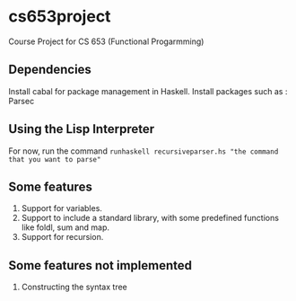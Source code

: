 # cs653project
Course Project for CS 653 (Functional Progarmming)

## Dependencies 
Install cabal for package management in Haskell. 
Install packages such as : Parsec  

## Using the Lisp Interpreter 
For now, run the command ` runhaskell recursiveparser.hs "the command that you want to parse" `

## Some features
1. Support for variables.
2. Support to include a standard library, with some predefined functions like foldl, sum and map.
3. Support for recursion.

## Some features not implemented
1. Constructing the syntax tree

